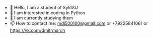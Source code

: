 - 👋 Hello, I am a student of SyktSU
- 👀 I am interested in coding in Python
- 🌱 I am currently studying them
- 📫 How to contact me: mdi500100@gmail.com or +79225841061 or https://vk.com/dmitrmarch

